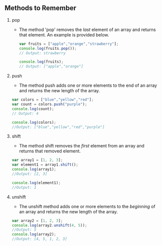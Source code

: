 ## Methods to Remember

1. pop

    - The method 'pop' removes the *last* element of an array and returns that
    element. An example is provided below.

       ```javascript
      var fruits = ["apple","orange","strawberry"];
      console.log(fruits.pop());
      // Output: strawberry

      console.log(fruits);
      // Output: ["apple","orange"]
      ```

2. push

    - The method push adds one or more elements to the end of an array and
    returns the new length of the array.

    ```javascript
    var colors = ["blue","yellow","red"];
    var count = colors.push("purple");
    console.log(count);
    // Output: 4

    console.log(colors);
    //Output: ["blue","yellow","red","purple"]
    ```

3. shift

    - The method shift removes the *first* element from an array and returns
    that removed element.

    ```javascript
    var array1 = [1, 2, 3];
    var element1 = array1.shift();
    console.log(array1);
    //Output: [2, 3]

    console.log(element1);
    //Output: 1
    ```

4. unshift

    - The unshift method adds one or more elements to the *beginning* of an
    array and returns the new length of the array.

    ```javascript
    var array2 = [1, 2, 3];
    console.log(array2.unshift(4, 5));
    //Output: 5
    console.log(array2);
    //Output: [4, 5, 1, 2, 3]
    ```
